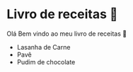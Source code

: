 # Livro de receitas :memo:

Olá Bem vindo ao meu livro de receitas :man:

- Lasanha de Carne
- Pavê
- Pudim de chocolate

